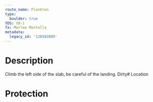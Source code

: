 ```yaml
---
route_name: Plankton
type:
  boulder: true
YDS: V0-1
fa: Marlee Montella
metadata:
  legacy_id: '120183889'
---
```

# Description
Climb the left side of the slab, be careful of the landing. Dirty# Location
# Protection
